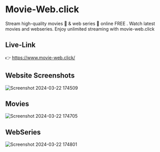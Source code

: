 # Movie-Web.click

Stream high-quality movies 🎥 & web series 🍿 online ​​​​FREE . Watch latest movies and webseries. Enjoy unlimited streaming with movie-web.click

## Live-Link
👉 https://www.movie-web.click/

## Website Screenshots

![Screenshot 2024-03-22 174509](https://github.com/kunjankanani/Movie-Web/assets/115248453/3bce3e3a-3db2-4bbd-9e3f-694f8b4e724d)

## Movies

![Screenshot 2024-03-22 174705](https://github.com/kunjankanani/Movie-Web/assets/115248453/162815af-22f5-406d-a7ed-c5a513c507e1)

## WebSeries

![Screenshot 2024-03-22 174801](https://github.com/kunjankanani/Movie-Web/assets/115248453/5b75276f-91e2-4ed5-b97c-830e517d3b11)



